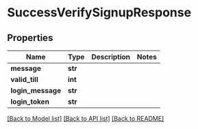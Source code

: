 # SuccessVerifySignupResponse

## Properties
Name | Type | Description | Notes
------------ | ------------- | ------------- | -------------
**message** | **str** |  | 
**valid_till** | **int** |  | 
**login_message** | **str** |  | 
**login_token** | **str** |  | 

[[Back to Model list]](../README.md#documentation-for-models) [[Back to API list]](../README.md#documentation-for-api-endpoints) [[Back to README]](../README.md)


